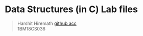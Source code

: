 # **Data Structures (in C) Lab files**
> Harshit Hiremath          [github acc](https://instagram.com/harshit.hiremath)
> <br/>1BM18CS036
